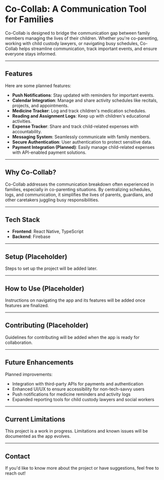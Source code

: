 
# Co-Collab: A Communication Tool for Families

Co-Collab is designed to bridge the communication gap between family members managing the lives of their children. Whether you're co-parenting, working with child custody lawyers, or navigating busy schedules, Co-Collab helps streamline communication, track important events, and ensure everyone stays informed.

---

## Features

Here are some planned features:
- **Push Notifications**: Stay updated with reminders for important events.
- **Calendar Integration**: Manage and share activity schedules like recitals, projects, and appointments.
- **Medicine Tracker**: Log and track children's medication schedules.
- **Reading and Assignment Logs**: Keep up with children's educational activities.
- **Expense Tracker**: Share and track child-related expenses with accountability.
- **Messaging System**: Seamlessly communicate with family members.
- **Secure Authentication**: User authentication to protect sensitive data.
- **Payment Integration (Planned)**: Easily manage child-related expenses with API-enabled payment solutions.

---

## Why Co-Collab?

Co-Collab addresses the communication breakdown often experienced in families, especially in co-parenting situations. By centralizing schedules, logs, and communication, it simplifies the lives of parents, guardians, and other caretakers juggling busy responsibilities.

---

## Tech Stack

- **Frontend**: React Native, TypeScript
- **Backend**: Firebase

---

## Setup (Placeholder)

Steps to set up the project will be added later.

---

## How to Use (Placeholder)

Instructions on navigating the app and its features will be added once features are finalized.

---

## Contributing (Placeholder)

Guidelines for contributing will be added when the app is ready for collaboration.

---

## Future Enhancements

Planned improvements:
- Integration with third-party APIs for payments and authentication
- Enhanced UI/UX to ensure accessibility for non-tech-savvy users
- Push notifications for medicine reminders and activity logs
- Expanded reporting tools for child custody lawyers and social workers

---

## Current Limitations

This project is a work in progress. Limitations and known issues will be documented as the app evolves.

---

## Contact

If you'd like to know more about the project or have suggestions, feel free to reach out!
